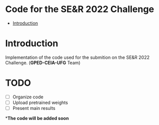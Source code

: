 # Code for the SE&R 2022 Challenge

- [Introduction](#Introduction)

# Introduction

Implementation of the code used for the submition on the SE&R 2022 Challenge. (**GPED-CEIA-UFG** Team)

# TODO

- [ ] Organize code 
- [ ] Upload pretrained weights
- [ ] Present main results

***The code will be added soon**
